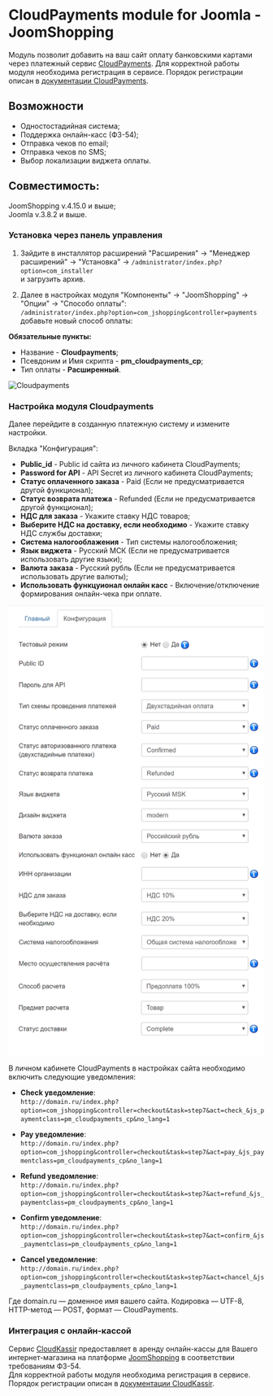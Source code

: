 # CloudPayments module for Joomla -JoomShopping

Модуль позволит добавить на ваш сайт оплату банковскими картами через платежный сервис [CloudPayments](https://cloudpayments.ru/Docs/Connect). 
Для корректной работы модуля необходима регистрация в сервисе.
Порядок регистрации описан в [документации CloudPayments](https://cloudpayments.ru/Docs/Connect).

## Возможности

* Одностостадийная система;
* Поддержка онлайн-касс (ФЗ-54);
* Отправка чеков по email;
* Отправка чеков по SMS;
* Выбор локализации виджета оплаты.

## Совместимость:
JoomShopping v.4.15.0 и выше;  
Joomla v.3.8.2 и выше.

### Установка через панель управления

1. Зайдите в инсталлятор расширений "Расширения" -> "Менеджер расширений" -> "Установка" -> `/administrator/index.php?option=com_installer`  
и загрузить архив.

2. Далее в настройках модуля "Компоненты" -> "JoomShopping" -> "Опции" -> "Способо оплаты":\
`/administrator/index.php?option=com_jshopping&controller=payments`  
добавьте новый способ оплаты:
 
 **Обязательные пункты:**
* Название - **Cloudpayments**;
* Псевдоним и Имя скрипта - **pm_cloudpayments_cp**; 
* Тип оплаты - **Расширенный**.   
 
![Cloudpayments](pics/CP1.png)

### Настройка модуля Cloudpayments

Далее перейдите в созданную платежную систему и измените настройки.

Вкладка "Конфигурация":

* **Public_id** - Public id сайта из личного кабинета CloudPayments;
* **Password for API** - API Secret из личного кабинета CloudPayments;
* **Статус оплаченного заказа** - Paid (Если не предусматривается другой функционал);
* **Статус возврата платежа** - Refunded (Если не предусматривается другой функционал);
* **НДС для заказа** - Укажите ставку НДС товаров;
* **Выберите НДС на доставку, если необходимо** - Укажите ставку НДС службы доставки;
* **Система налогооблажения** - Тип системы налогообложения;
* **Язык виджета** - Русский МСК (Если не предусматривается использовать другие языки);
* **Валюта заказа** - Русский рубль (Если не предусматривается использовать другие валюты);
* **Использовать функцуионал онлайн касс** - Включение/отключение формирования онлайн-чека при оплате.

![CloudPayments settings](pics/CP_settings.png)

В личном кабинете CloudPayments в настройках сайта необходимо включить следующие уведомления:

* **Check уведомление**: \
`http://domain.ru/index.php?option=com_jshopping&controller=checkout&task=step7&act=check_&js_paymentclass=pm_cloudpayments_cp&no_lang=1`
* **Pay уведомление**: \
`http://domain.ru/index.php?option=com_jshopping&controller=checkout&task=step7&act=pay_&js_paymentclass=pm_cloudpayments_cp&no_lang=1`
* **Refund уведомление**: \
`http://domain.ru/index.php?option=com_jshopping&controller=checkout&task=step7&act=refund_&js_paymentclass=pm_cloudpayments_cp&no_lang=1`
* **Confirm уведомление**: \
`http://domain.ru/index.php?option=com_jshopping&controller=checkout&task=step7&act=confirm_&js_paymentclass=pm_cloudpayments_cp&no_lang=1`

* **Cancel уведомление**: \
`http://domain.ru/index.php?option=com_jshopping&controller=checkout&task=step7&act=chancel_&js_paymentclass=pm_cloudpayments_cp&no_lang=1`

Где domain.ru — доменное имя вашего сайта. Кодировка — UTF-8, HTTP-метод — POST, формат — CloudPayments.

### Интеграция с онлайн-кассой

Сервис [CloudKassir](https://cloudkassir.ru) предоставляет в аренду онлайн-кассы для Вашего интернет-магазина на платформе [JoomShopping](https://github.com/EvgeniyTr/CMS-JoomShopping-CK) в соответствии требованиям ФЗ-54.  
Для корректной работы модуля необходима регистрация в сервисе.
Порядок регистрации описан в [документации CloudKassir](https://cloudkassir.ru/#subscribe).

